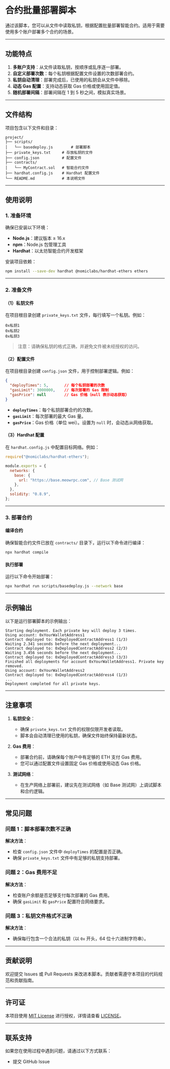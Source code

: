 
# 合约批量部署脚本

通过该脚本，您可以从文件中读取私钥，根据配置批量部署智能合约。适用于需要使用多个账户部署多个合约的场景。

---

## 功能特点

1. **多账户支持**：从文件读取私钥，按顺序或乱序逐一部署。
2. **自定义部署次数**：每个私钥根据配置文件设置的次数部署合约。
3. **私钥自动清理**：部署完成后，已使用的私钥会从文件中移除。
4. **动态 Gas 配置**：支持动态获取 Gas 价格或使用固定值。
5. **随机部署间隔**：部署间隔在 1 到 5 秒之间，模拟真实场景。

---

## 文件结构

项目包含以下文件和目录：

```
project/
├── scripts/
│   └── basedeploy.js        # 部署脚本
├── private_keys.txt     # 存放私钥的文件
├── config.json          # 配置文件
├── contracts/
│   └── MyContract.sol   # 智能合约文件
├── hardhat.config.js    # Hardhat 配置文件
└── README.md            # 本说明文件
```

---

## 使用说明

### 1. 准备环境

确保已安装以下环境：
- **Node.js**：建议版本 ≥ 16.x
- **npm**：Node.js 包管理工具
- **Hardhat**：以太坊智能合约开发框架

安装项目依赖：

```bash
npm install --save-dev hardhat @nomiclabs/hardhat-ethers ethers
```

---

### 2. 准备文件

#### （1）私钥文件

在项目根目录创建 `private_keys.txt` 文件，每行填写一个私钥。例如：

```
0x私钥1
0x私钥2
0x私钥3
```

> 注意：请确保私钥的格式正确，并避免文件被未经授权的访问。

#### （2）配置文件

在项目根目录创建 `config.json` 文件，用于控制部署逻辑。例如：

```json
{
  "deployTimes": 5,       // 每个私钥部署的次数
  "gasLimit": 3000000,    // 每次部署的 Gas 限制
  "gasPrice": null        // Gas 价格（null 表示动态获取）
}
```

- **`deployTimes`**：每个私钥部署合约的次数。
- **`gasLimit`**：每次部署的最大 Gas 量。
- **`gasPrice`**：Gas 价格（单位 wei）。设置为 `null` 时，会动态从网络获取。

#### （3）Hardhat 配置

在 `hardhat.config.js` 中配置目标网络。例如：

```javascript
require("@nomiclabs/hardhat-ethers");

module.exports = {
  networks: {
    base: {
      url: "https://base.meowrpc.com", // Base 测试网
    },
  },
  solidity: "0.8.9",
};
```

---

### 3. 部署合约

#### 编译合约

确保智能合约文件已放在 `contracts/` 目录下，运行以下命令进行编译：

```bash
npx hardhat compile
```

#### 执行部署

运行以下命令开始部署：

```bash
npx hardhat run scripts/basedeploy.js --network base
```

---

## 示例输出

以下是运行部署脚本的示例输出：

```
Starting deployment. Each private key will deploy 3 times.
Using account: 0xYourWalletAddress1
Contract deployed to: 0xDeployedContractAddress1 (1/3)
Waiting 2.341 seconds before the next deployment...
Contract deployed to: 0xDeployedContractAddress2 (2/3)
Waiting 3.456 seconds before the next deployment...
Contract deployed to: 0xDeployedContractAddress3 (3/3)
Finished all deployments for account 0xYourWalletAddress1. Private key removed.
Using account: 0xYourWalletAddress2
Contract deployed to: 0xDeployedContractAddress4 (1/3)
...
Deployment completed for all private keys.
```

---

## 注意事项

1. **私钥安全**：
   - 确保 `private_keys.txt` 文件的权限仅限开发者读取。
   - 脚本会自动清理已使用的私钥，确保文件始终保持最新状态。

2. **Gas 费用**：
   - 部署合约前，请确保每个账户中有足够的 ETH 支付 Gas 费用。
   - 您可以通过配置文件设置固定 Gas 价格或使用动态 Gas 价格。

3. **测试网络**：
   - 在生产网络上部署前，建议先在测试网络（如 Base 测试网）上调试脚本和合约逻辑。

---

## 常见问题

### 问题 1：脚本部署次数不正确
**解决方法**：
- 检查 `config.json` 文件中 `deployTimes` 的配置是否正确。
- 确保 `private_keys.txt` 文件中有足够的私钥支持部署。

### 问题 2：Gas 费用不足
**解决方法**：
- 检查账户余额是否足够支付每次部署的 Gas 费用。
- 确保 `gasLimit` 和 `gasPrice` 配置符合网络要求。

### 问题 3：私钥文件格式不正确
**解决方法**：
- 确保每行包含一个合法的私钥（以 `0x` 开头，64 位十六进制字符串）。

---

## 贡献说明

欢迎提交 Issues 或 Pull Requests 来改进本脚本。贡献者需遵守本项目的代码规范和贡献指南。

---

## 许可证

本项目使用 [MIT License](LICENSE) 进行授权，详情请查看 [LICENSE](LICENSE)。

---

## 联系支持

如果您在使用过程中遇到问题，请通过以下方式联系：
- 提交 GitHub Issue
